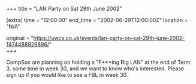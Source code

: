 +++
title = "LAN Party on Sat 29th June 2002"

[extra]
time = "12:00:00"
end_time = "2002-06-29T12:00:00Z"
location = "N/A"

original = "https://uwcs.co.uk/events/lan-party-on-sat-29th-june-2002-1474488929896/"    
+++

CompSoc are planning on holding a "F\*\*\*ing Big LAN" at the end of Term 3, some time in week 30, and we want to know who's interested. Please sign up if you would like to see a FBL in week 30.

